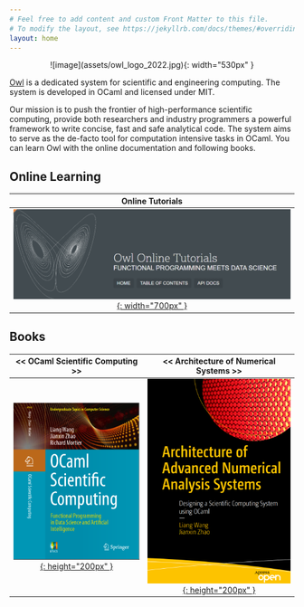 ```yaml
---
# Feel free to add content and custom Front Matter to this file.
# To modify the layout, see https://jekyllrb.com/docs/themes/#overriding-theme-defaults
layout: home
---
```


<p align="center" width="100%" markdown=1>
![image](assets/owl_logo_2022.jpg){: width="530px" }
</p>

[Owl](https://en.wikipedia.org/wiki/Owl_Scientific_Computing) is a dedicated system for scientific and engineering computing. The system is developed in OCaml and licensed under MIT. 

Our mission is to push the frontier of high-performance scientific computing, provide both researchers and industry programmers a powerful framework to write concise, fast and safe analytical code. The system aims to serve as the de-facto tool for computation intensive tasks in OCaml. You can learn Owl with the online documentation and following books.

## Online Learning

| Online Tutorials |
|:--------------------------------:|
| [![image](assets/online_tutorial_cover.png){: width="700px" }](https://ocaml.xyz/tutorial/) |

## Books

| << OCaml Scientific Computing >> | << Architecture of Numerical Systems >> |
|:--------------------------------:|:--------------------------------------:|
| [![image](assets/book-cover-osc.png){: height="200px" }](https://link.springer.com/book/9783030976446) | [![image](assets/book-cover-nas.png){: height="200px" }](https://link.springer.com/book/10.1007/978-1-4842-8853-5?sap-outbound-id=E28E6CA00CB94BE1CBC24C2F6F928D90C93E56EC) |

